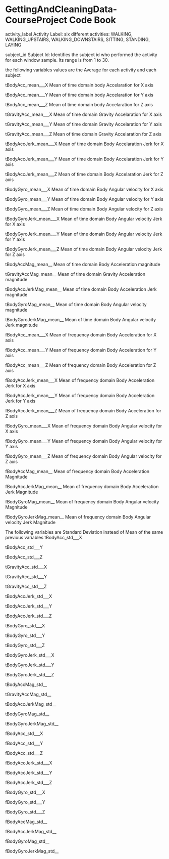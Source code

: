 GettingAndCleaningData-CourseProject Code Book
====================================

activity_label
	Activity Label: six different activities:
		WALKING, WALKING_UPSTAIRS, WALKING_DOWNSTAIRS, SITTING, STANDING, LAYING
		
subject_id
	Subject Id: Identifies the subject id who performed the activity for each window sample. 
				Its range is from 1 to 30.

the following variables values are the Average for each activity and each subject
				
tBodyAcc_mean___X
	Mean of time domain body Accelaration for X axis

tBodyAcc_mean___Y
	Mean of time domain body Accelaration for Y axis

tBodyAcc_mean___Z
	Mean of time domain body Accelaration for Z axis

tGravityAcc_mean___X
	Mean of time domain Gravity Accelaration for X axis

tGravityAcc_mean___Y
	Mean of time domain Gravity Accelaration for Y axis

tGravityAcc_mean___Z
	Mean of time domain Gravity Accelaration for Z axis

tBodyAccJerk_mean___X 
	Mean of time domain Body Accelaration Jerk for X axis

tBodyAccJerk_mean___Y
	Mean of time domain Body Accelaration Jerk for Y axis
      
tBodyAccJerk_mean___Z
	Mean of time domain Body Accelaration Jerk for Z axis

tBodyGyro_mean___X
	Mean of time domain Body Angular velocity for X axis

tBodyGyro_mean___Y
	Mean of time domain Body Angular velocity for Y axis

tBodyGyro_mean___Z
	Mean of time domain Body Angular velocity for Z axis

tBodyGyroJerk_mean___X
	Mean of time domain Body Angular velocity Jerk for X axis

tBodyGyroJerk_mean___Y
	Mean of time domain Body Angular velocity Jerk for Y axis

tBodyGyroJerk_mean___Z
	Mean of time domain Body Angular velocity Jerk for Z axis
	
tBodyAccMag_mean__
	Mean of time domain Body Acceleration magnitude

tGravityAccMag_mean__
	Mean of time domain Gravity Acceleration magnitude

tBodyAccJerkMag_mean__
	Mean of time domain Body Acceleration Jerk magnitude

tBodyGyroMag_mean__
	Mean of time domain Body Angular velocity magnitude

tBodyGyroJerkMag_mean__
	Mean of time domain Body Angular velocity Jerk magnitude

fBodyAcc_mean___X
	Mean of frequency domain Body Acceleration for X axis

fBodyAcc_mean___Y
	Mean of frequency domain Body Acceleration for Y axis

fBodyAcc_mean___Z
	Mean of frequency domain Body Acceleration for Z axis

fBodyAccJerk_mean___X
	Mean of frequency domain Body Acceleration Jerk for X axis

fBodyAccJerk_mean___Y
	Mean of frequency domain Body Acceleration Jerk for Y axis
	
fBodyAccJerk_mean___Z
	Mean of frequency domain Body Acceleration for Z axis

fBodyGyro_mean___X
	Mean of frequency domain Body Angular velocity for X axis

fBodyGyro_mean___Y
	Mean of frequency domain Body Angular velocity for Y axis

fBodyGyro_mean___Z
	Mean of frequency domain Body Angular velocity for Z axis

fBodyAccMag_mean__
	Mean of frequency domain Body Acceleration Magnitude

fBodyAccJerkMag_mean__
	Mean of frequency domain Body Acceleration Jerk Magnitude

fBodyGyroMag_mean__
	Mean of frequency domain Body Angular velocity Magnitude

fBodyGyroJerkMag_mean__
	Mean of frequency domain Body Angular velocity Jerk Magnitude

The following variables are Standard Deviation instead of Mean of the same previous variables
tBodyAcc_std___X

tBodyAcc_std___Y

tBodyAcc_std___Z

tGravityAcc_std___X

tGravityAcc_std___Y

tGravityAcc_std___Z

tBodyAccJerk_std___X

tBodyAccJerk_std___Y

tBodyAccJerk_std___Z

tBodyGyro_std___X

tBodyGyro_std___Y

tBodyGyro_std___Z

tBodyGyroJerk_std___X

tBodyGyroJerk_std___Y

tBodyGyroJerk_std___Z

tBodyAccMag_std__

tGravityAccMag_std__

tBodyAccJerkMag_std__

tBodyGyroMag_std__

tBodyGyroJerkMag_std__

fBodyAcc_std___X

fBodyAcc_std___Y

fBodyAcc_std___Z

fBodyAccJerk_std___X

fBodyAccJerk_std___Y

fBodyAccJerk_std___Z

fBodyGyro_std___X

fBodyGyro_std___Y

fBodyGyro_std___Z

fBodyAccMag_std__

fBodyAccJerkMag_std__

fBodyGyroMag_std__

fBodyGyroJerkMag_std__
    
		
		